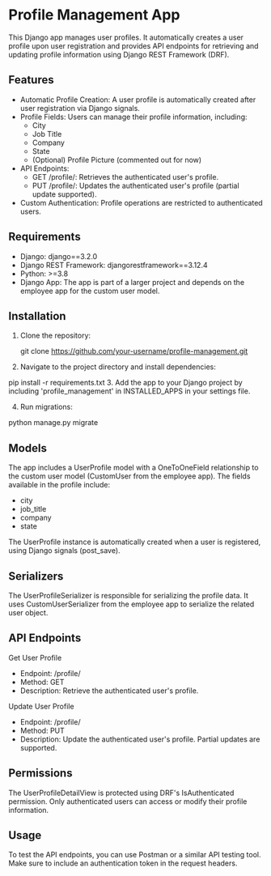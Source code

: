 
# Profile Management App


This Django app manages user profiles. It automatically creates a user profile upon user registration and provides API endpoints for retrieving and updating profile information using Django REST Framework (DRF).

## Features

 - Automatic Profile Creation: A user profile is automatically created after user registration via Django signals.
 - Profile Fields: Users can manage their profile information, including:
    - City
    - Job Title
    - Company
    - State
    - (Optional) Profile Picture (commented out for now)
 - API Endpoints:
    - GET /profile/: Retrieves the authenticated user's     profile.
    - PUT /profile/: Updates the authenticated user's profile (partial update supported).
- Custom Authentication: Profile operations are restricted to authenticated users.


## Requirements

- Django: django==3.2.0
- Django REST Framework: djangorestframework==3.12.4
- Python: >=3.8
- Django App: The app is part of a larger project and depends on the employee app for the custom user model.
## Installation

1. Clone the repository:

    git clone https://github.com/your-username/profile-management.git




2. Navigate to the project directory and install dependencies:

pip install -r requirements.txt
3. Add the app to your Django project by including 'profile_management' in INSTALLED_APPS in your settings file.

4. Run migrations:

python manage.py migrate

## Models

The app includes a UserProfile model with a OneToOneField relationship to the custom user model (CustomUser from the employee app). The fields available in the profile include:

- city
- job_title
- company
- state

The UserProfile instance is automatically created when a user is registered, using Django signals (post_save).


## Serializers

The UserProfileSerializer is responsible for serializing the profile data. It uses CustomUserSerializer from the employee app to serialize the related user object.


## API Endpoints

Get User Profile

- Endpoint: /profile/
- Method: GET
- Description: Retrieve the authenticated user's profile.

Update User Profile
- Endpoint: /profile/
- Method: PUT
- Description: Update the authenticated user's profile. Partial updates are supported.
## Permissions

The UserProfileDetailView is protected using DRF's IsAuthenticated permission. Only authenticated users can access or modify their profile information.


## Usage

To test the API endpoints, you can use Postman or a similar API testing tool. Make sure to include an authentication token in the request headers.

